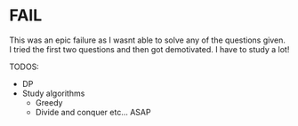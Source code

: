 # FAIL
This was an epic failure as I wasnt able to solve any of the questions given. I tried the first two questions and then got demotivated. I have to study a lot! 

TODOS:
- DP
- Study algorithms
	- Greedy
	- Divide and conquer
		etc...
ASAP
